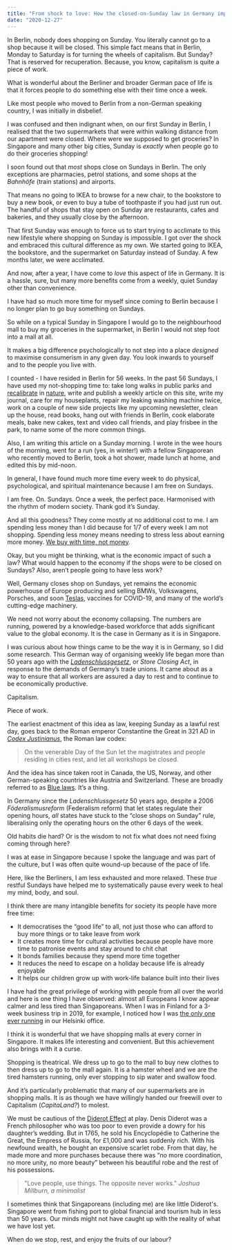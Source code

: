 ```yaml
---
title: "From shock to love: How the closed-on-Sunday law in Germany improved my life"
date: "2020-12-27"
---
```


In Berlin, nobody does shopping on Sunday. You literally cannot go to a shop because it will be closed. This simple fact means that in Berlin, Monday to Saturday is for turning the wheels of capitalism. But Sunday? That is reserved for recuperation. Because, you know, capitalism is quite a piece of work.

What is wonderful about the Berliner and broader German pace of life is that it forces people to do something else with their time once a week. 

Like most people who moved to Berlin from a non-German speaking country, I was initially in disbelief.

I was confused and then indignant when, on our first Sunday in Berlin, I realised that the two supermarkets that were within walking distance from our apartment were closed. Where were we supposed to get groceries? In Singapore and many other big cities, Sunday is *exactly* when people go to do their groceries shopping!

I soon found out that *most* shops close on Sundays in Berlin. The only exceptions are pharmacies, petrol stations, and some shops at the *Bahnhöfe* (train stations) and airports.

That means no going to IKEA to browse for a new chair, to the bookstore to buy a new book, or even to buy a tube of toothpaste if you had just run out. The handful of shops that stay open on Sunday are restaurants, cafes and bakeries, and they usually close by the afternoon.

That first Sunday was enough to force us to start trying to acclimate to this new lifestyle where shopping on Sunday is impossible. I got over the shock and embraced this cultural difference as my own. We started going to IKEA, the bookstore, and the supermarket on Saturday instead of Sunday. A few months later, we were acclimated.

And now, after a year, I have come to *love* this aspect of life in Germany. It is a hassle, sure, but many more benefits come from a weekly, quiet Sunday other than convenience.

I have had so much more time for myself since coming to Berlin because I no longer plan to go buy something on Sundays.

So while on a typical Sunday in Singapore I would go to the neighbourhood mall to buy my groceries in the supermarket, in Berlin I would not step foot into a mall at all.

It makes a big difference psychologically to not step into a place *designed* to maximise consumerism in any given day. You look inwards to yourself and to the people you live with.

I counted - I have resided in Berlin for 56 weeks. In the past 56 Sundays, I have used my not-shopping time to: take long walks in public parks and [recalibrate](/2020-10-04-7-things-i-learned-from-my-first-year-living-in-berlin-away-from-singapore/) in [nature](/2019-02-23-good-weather-and-access-to-nature/), write and publish a weekly article on this site, write my journal, care for my houseplants, repair my leaking washing machine twice, work on a couple of new side projects like my upcoming newsletter, clean up the house, read books, hang out with friends in Berlin, cook elaborate meals, bake new cakes, text and video call friends, and play frisbee in the park, to name some of the more common things.

Also, I am writing this article on a Sunday morning. I wrote in the wee hours of the morning, went for a run (yes, in winter!) with a fellow Singaporean who recently moved to Berlin, took a hot shower, made lunch at home, and edited this by mid-noon.

In general, I have found much more time every week to do physical, psychological, and spiritual maintenance because I am free on Sundays.

I am free. On. Sundays. Once a week, the perfect pace. Harmonised with the rhythm of modern society. Thank god it’s Sunday.

And all this goodness? They come mostly at no additional cost to me. I am spending less money than I did because for 1/7 of every week I am not shopping. Spending less money means needing to stress less about earning more money. [We buy with time, not money](/2020-08-30-you-are-not-buying-that-with-money/).

Okay, but you might be thinking, what is the economic impact of such a law? What would happen to the economy if the shops were to be closed on Sundays? Also, aren’t people going to have less work?

Well, Germany closes shop on Sundays, yet remains the economic powerhouse of Europe producing and selling BMWs, Volkswagens, Porsches, and soon [Teslas](https://www.spiegel.de/international/business/the-tesla-factory-near-berlin-elon-musk-shows-the-germans-how-to-move-quickly-a-a14a3415-a4ed-4d85-80c1-ec53b66ac0cb), vaccines for COVID-19, and many of the world’s cutting-edge machinery.

We need not worry about the economy collapsing. The numbers are running, powered by a knowledge-based workforce that adds significant value to the global economy. It is the case in Germany as it is in Singapore.

I was curious about how things came to be the way it is in Germany, so I did some research. This German way of organising weekly life began more than 50 years ago with the *[Ladenschlussgesetz](https://en.wikipedia.org/wiki/Ladenschlussgesetz)*, or *Store Closing Act*, in response to the demands of Germany’s trade unions. It came about as a way to ensure that all workers are assured a day to rest and to continue to be economically productive.

Capitalism.

Piece of work.

The earliest enactment of this idea as law, keeping Sunday as a lawful rest day, goes back to the Roman emperor Constantine the Great in 321 AD in  *[Codex Justinianus](https://en.wikipedia.org/wiki/Codex_Justinianus)*, the Roman law codex:

> On the venerable Day of the Sun let the magistrates and people residing in cities rest, and let all workshops be closed.

And the idea has since taken root in Canada, the US, Norway, and other German-speaking countries like Austria and Switzerland. These are broadly referred to as [Blue laws](https://en.wikipedia.org/wiki/Blue_law). It’s a thing.

In Germany since the *Ladenschlussgesetz* 50 years ago, despite a 2006 *Föderalismusreform* (Federalism reform) that let states regulate their opening hours, *all* states have stuck to the “close shops on Sunday” rule, liberalising only the operating hours on the other 6 days of the week.

Old habits die hard? Or is the wisdom to not fix what does not need fixing coming through here?

I was at ease in Singapore because I spoke the language and was part of the culture, but I was often quite wound-up because of the pace of life.

Here, like the Berliners, I am less exhausted and more relaxed. These *true* restful Sundays have helped me to systematically pause every week to heal my mind, body, and soul.

I think there are many intangible benefits for society its people have more free time:

- It democratises the “good life” to all, not just those who can afford to buy more things or to take leave from work
- It creates more time for cultural activities because people have more time to patronise events and stay around to chit chat
- It bonds families because they spend more time together
- It reduces the need to escape on a holiday because life is already enjoyable
- It helps our children grow up with work-life balance built into their lives

I have had the great privilege of working with people from all over the world and here is one thing I have observed: almost all Europeans I know appear calmer and less tired than Singaporeans. When I was in Finland for a 3-week business trip in 2019, for example, I noticed how I was [the only one ever running](/2019-02-09-reflecting-3-week-work-rotation-helsinki/) in our Helsinki office.

I think it is wonderful that we have shopping malls at every corner in Singapore. It makes life interesting and convenient. But this achievement also brings with it a curse.

Shopping is theatrical. We dress up to go to the mall to buy new clothes to then dress up to go to the mall again. It is a hamster wheel and we are the tired hamsters running, only ever stopping to sip water and swallow food.

And it’s particularly problematic that many of our supermarkets are in shopping malls. It is as though we have willingly handed our freewill over to Capitalism (*CapitaLand?*) to molest. 

We must be cautious of the [Diderot Effect](https://jamesclear.com/diderot-effect) at play. Denis Diderot was a French philosopher who was too poor to even provide a dowry for his daughter’s wedding. But in 1765, he sold his Encyclopédie to Catherine the Great, the Empress of Russia, for £1,000 and was suddenly rich. With his newfound wealth, he bought an expensive scarlet robe. From that day, he made more and more purchases because there was “no more coordination, no more unity, no more beauty” between his beautiful robe and the rest of his possessions.

> "Love people, use things. The opposite never works."
> <cite>Joshua Millburn, a minimalist</cite>

I sometimes think that Singaporeans (including me) are like little Diderot's. Singapore went from fishing port to global financial and tourism hub in less than 50 years. Our minds might not have caught up with the reality of what we have lost yet.

When do we stop, rest, and enjoy the fruits of our labour?
